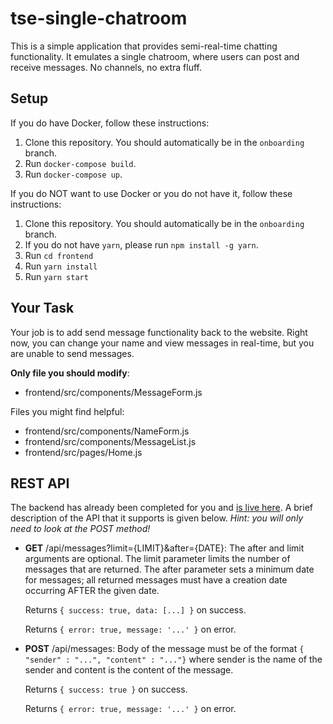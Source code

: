# tse-single-chatroom

This is a simple application that provides semi-real-time chatting functionality. 
It emulates a single chatroom, where users can post and receive messages. No channels,
no extra fluff.

## Setup 

If you do have Docker, follow these instructions:

1. Clone this repository. You should automatically be in the `onboarding` branch.
2. Run `docker-compose build`.
3. Run `docker-compose up`.

If you do NOT want to use Docker or you do not have it, follow these instructions:

1. Clone this repository. You should automatically be in the `onboarding` branch.
2. If you do not have `yarn`, please run `npm install -g yarn`.
3. Run `cd frontend`
4. Run `yarn install`
5. Run `yarn start`

## Your Task 

Your job is to add send message functionality back to the website. Right now, you can change
your name and view messages in real-time, but you are unable to send messages.

**Only file you should modify**:
* frontend/src/components/MessageForm.js

Files you might find helpful:
* frontend/src/components/NameForm.js
* frontend/src/components/MessageList.js
* frontend/src/pages/Home.js

## REST API

The backend has already been completed for you and [is live here](http://tsechatroom.us.to).
A brief description of the API that it supports is given below. 
_Hint: you will only need to look at the POST method!_

* __GET__ /api/messages?limit={LIMIT}&after={DATE}: The after and limit arguments are optional.
  The limit parameter limits the number of messages that are returned.
  The after parameter sets a minimum date for messages; all returned messages must have a creation date
  occurring AFTER the given date.

  Returns `{ success: true, data: [...] }` on success.

  Returns `{ error: true, message: '...' }` on error.

* __POST__ /api/messages: Body of the message must be of the format 
  `{ "sender" : "...", "content" : "..."}` where sender is the name of the sender and
  content is the content of the message.

  Returns `{ success: true }` on success.

  Returns `{ error: true, message: '...' }` on error.

